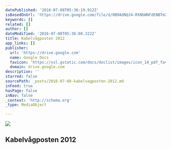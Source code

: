 ```yaml
---
datePublished: '2016-07-08T05:36:19.912Z'
isBasedOnUrl: 'https://drive.google.com/file/d/0B9AdNQJ4-RXNbWNFdENBTmZtb2s/view?usp=sharing'
keywords: []
related: []
author: []
dateModified: '2016-07-08T05:36:08.322Z'
title: Kabelvågposten 2012
app_links: []
publisher:
  url: 'https://drive.google.com'
  name: Google Docs
  favicon: 'https://ssl.gstatic.com/docs/doclist/images/icon_14_pdf_favicon.ico'
  domain: drive.google.com
description: ''
starred: false
sourcePath: _posts/2016-07-08-kabelvagposten-2012.md
inFeed: true
hasPage: false
inNav: false
_context: 'http://schema.org'
_type: MediaObject

---
```

<article style=""><img src="https://lh4.googleusercontent.com/5BSW4HOQ4YIwq3B07lyvnEG75d3yDwBEeHrDTbkam9pbuOdqtuSPsg=w1200-h630-p" /><h1>Kabelvågposten 2012</h1></article>
